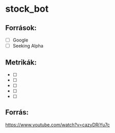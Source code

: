# stock_bot

## Források:
- [ ] Google
- [ ] Seeking Alpha

## Metrikák:
- [ ]
- [ ]
- [ ]
- [ ]
- [ ]


## Forrás:
https://www.youtube.com/watch?v=cazyDRiYu7c
